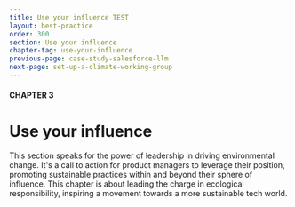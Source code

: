 ```yaml
---
title: Use your influence TEST
layout: best-practice
order: 300
section: Use your influence
chapter-tag: use-your-influence
previous-page: case-study-salesforce-llm
next-page: set-up-a-climate-working-group
---
```


#### CHAPTER 3
# Use your influence

<div class="bigquote" style="text-align:left;"> 
  <p>This section speaks for the power of leadership in driving environmental change. It's a call to action for product managers to leverage their position, promoting sustainable practices within and beyond their sphere of influence. This chapter is about leading the charge in ecological responsibility, inspiring a movement towards a more sustainable tech world.</p>
</div>
